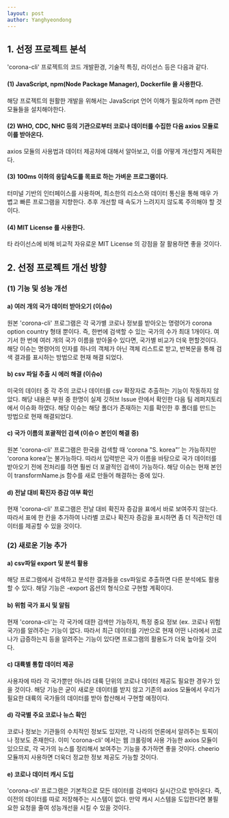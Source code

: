 ```yaml
---
layout: post
author: Yanghyeondong
---
```


## 1. 선정 프로젝트 분석

'corona-cli' 프로젝트의 코드 개발환경, 기술적 특징, 라이선스 등은 다음과 같다.
  
  
#### (1) JavaScript, npm(Node Package Manager), Dockerfile 을 사용한다.

  해당 프로젝트의 원활한 개발을 위해서는 JavaScript 언어 이해가 필요하며 npm 관련 모듈들을 설치해야한다.
  
#### (2) WHO, CDC, NHC 등의 기관으로부터 코로나 데이터를 수집한 다음 axios 모듈로 이를 받아온다.

  axios 모듈의 사용법과 데이터 제공처에 대해서 알아보고, 이를 어떻게 개선할지 계획한다.
  
#### (3) 100ms 이하의 응답속도를 목표로 하는 가벼운 프로그램이다.

  터미널 기반의 인터페이스를 사용하며, 최소한의 리소스와 데이터 통신을 통해 매우 가볍고 빠른 프로그램을 지향한다.
  추후 개선할 때 속도가 느려지지 않도록 주의해야 할 것이다.
  
#### (4) MIT License 를 사용한다.
  
  타 라이선스에 비해 비교적 자유로운 MIT License 의 강점을 잘 활용하면 좋을 것이다.



## 2. 선정 프로젝트 개선 방향


### (1) 기능 및 성능 개선


#### a) 여러 개의 국가 데이터 받아오기 (이슈o)

원본 'corona-cli' 프로그램은 각 국가별 코로나 정보를 받아오는 명령어가 corona option country 형태 뿐이다.
즉, 한번에 검색할 수 있는 국가의 수가 최대 1개이다. 여기서 한 번에 여러 개의 국가 이름을 받아올수 있다면,
국가별 비교가 더욱 편할것이다. 해당 이슈는 명령어의 인자를 하나의 객체가 아닌 객체 리스트로 받고, 반복문을 통해
검색 결과를 표시하는 방법으로 현재 해결 되었다.
  
#### b) csv 파일 추출 시 에러 해결  (이슈o)

미국의 데이터 중 각 주의 코로나 데이터를 csv 확장자로 추출하는 기능이 작동하지 않았다. 해당 내용은 부원 중 한명이
실제 깃허브 Issue 란에서 확인한 다음 팀 레퍼지토리에서 이슈화 하였다. 해당 이슈는 해당 폴더가 존재하는 지를 확인한 후 
폴더를 만드는 방법으로 현재 해결되었다.

#### c) 국가 이름의 포괄적인 검색  (이슈ㅇ 본인이 해결 중)

원본 'corona-cli' 프로그램은 한국을 검색할 때 ‘corona "S. korea"’ 는 가능하지만 ‘corona korea’는 불가능하다.
따라서 입력받은 국가 이름을 바탕으로 국가 데이터를 받아오기 전에 전처리를 하면 훨씬 더 포괄적인 검색이 가능하다.
해당 이슈는 현재 본인이 transformName.js 함수를 새로 만들어 해결하는 중에 있다.

#### d) 전날 대비 확진자 증감 여부 확인

현재 'corona-cli' 프로그램은 전날 대비 확진자 증감을 표에서 바로 보여주지 않는다. 
따라서 표에 한 칸을 추가하여 나라별 코로나 확진자 증감을 표시하면 좀 더 직관적인 데이터를 제공할 수 있을 것이다.

### (2) 새로운 기능 추가


#### a) csv파일 export 및 분석 활용

해당 프로그램에서 검색하고 분석한 결과들을 csv파일로 추출하면 다른 분석에도 활용할 수 있다. 
해당 기능은 -export 옵션의 형식으로 구현할 계획이다.

#### b) 위험 국가 표시 및 알림

현재 'corona-cli'는 각 국가에 대한 검색만 가능하지, 특정 중요 정보 (ex. 코로나 위험 국가)를 알려주는 기능이 없다.
따라서 최근 데이터를 기반으로 현재 어떤 나라에서 코로나가 급증하는지 등을 알려주는 기능이 있다면 프로그램의 활용도가
더욱 높아질 것이다. 

#### c) 대륙별 통합 데이터 제공

사용자에 따라 각 국가뿐만 아니라 대륙 단위의 코로나 데이터 제공도 필요한 경우가 있을 것이다. 해당 기능은 굳이 새로운 데이터를 
받지 않고 기존의 axios 모듈에서 우리가 필요한 대륙의 국가들의 데이터를 받아 합산해서 구현할 예정이다.

#### d) 각국별 주요 코로나 뉴스 확인

코로나 정보는 기관들의 수치적인 정보도 있지만, 각 나라의 언론에서 알려주는 토픽이나 정보도 존재한다.
이미 'corona-cli' 에서는 웹 크롤링에 사용 가능한 axios 모듈이 있으므로, 각 국가의 뉴스를 정리해서 보여주는 기능을 추가하면 좋을 것이다.
cheerio 모듈까지 사용하면 더욱더 정교한 정보 제공도 가능할 것이다.

#### e) 코로나 데이터 캐시 도입 

'corona-cli' 프로그램은 기본적으로 모든 데이터를 검색마다 실시간으로 받아온다. 
즉, 이전의 데이터를 따로 저장해주는 시스템이 없다. 만약 캐시 시스템을 도입한다면 불필요한 요청을 줄여 성능개선을 시킬 수 있을 것이다.
